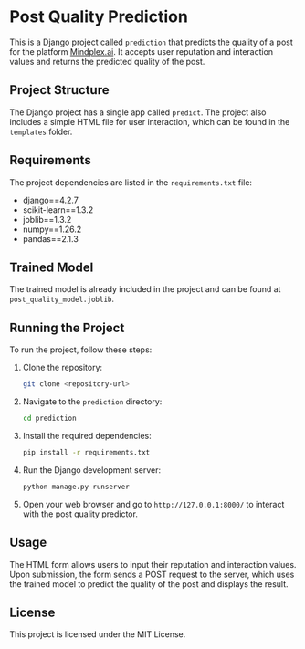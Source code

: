 # Post Quality Prediction


This is a Django project called `prediction` that predicts the quality of a post for the platform [Mindplex.ai](https://mindplex.ai/). It accepts user reputation and interaction values and returns the predicted quality of the post.

## Project Structure

The Django project has a single app called `predict`. The project also includes a simple HTML file for user interaction, which can be found in the `templates` folder.

## Requirements

The project dependencies are listed in the `requirements.txt` file:

- django==4.2.7
- scikit-learn==1.3.2
- joblib==1.3.2
- numpy==1.26.2
- pandas==2.1.3

## Trained Model

The trained model is already included in the project and can be found at `post_quality_model.joblib`.

## Running the Project

To run the project, follow these steps:

1. Clone the repository:
    ```sh
    git clone <repository-url>
    ```

2. Navigate to the `prediction` directory:
    ```sh
    cd prediction
    ```

3. Install the required dependencies:
    ```sh
    pip install -r requirements.txt
    ```

4. Run the Django development server:
    ```sh
    python manage.py runserver
    ```

5. Open your web browser and go to `http://127.0.0.1:8000/` to interact with the post quality predictor.

## Usage

The HTML form allows users to input their reputation and interaction values. Upon submission, the form sends a POST request to the server, which uses the trained model to predict the quality of the post and displays the result.

## License

This project is licensed under the MIT License.